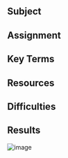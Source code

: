 
## Subject

## Assignment

##  Key Terms

##  Resources

##  Difficulties

##  Results


![image](https://github.com/techgrounds/cloud-assignments-E28MS/assets/151161141/32374905-6d40-47c9-86e8-d16a953b1c1c)


